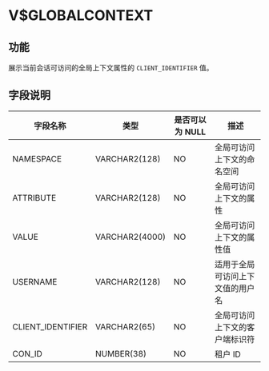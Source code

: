 # V$GLOBALCONTEXT

## 功能

展示当前会话可访问的全局上下文属性的 `CLIENT_IDENTIFIER` 值。

## 字段说明

|       字段名称        |       类型       | **是否可以为 NULL** |        描述        |
|-------------------|----------------|----------------|------------------|
| NAMESPACE         | VARCHAR2(128)  | NO             | 全局可访问上下文的命名空间    |
| ATTRIBUTE         | VARCHAR2(128)  | NO             | 全局可访问上下文的属性      |
| VALUE             | VARCHAR2(4000) | NO             | 全局可访问上下文的属性值     |
| USERNAME          | VARCHAR2(128)  | NO             | 适用于全局可访问上下文值的用户名 |
| CLIENT_IDENTIFIER | VARCHAR2(65)   | NO             | 全局可访问上下文的客户端标识符  |
| CON_ID            | NUMBER(38)     | NO             | 租户 ID            |
